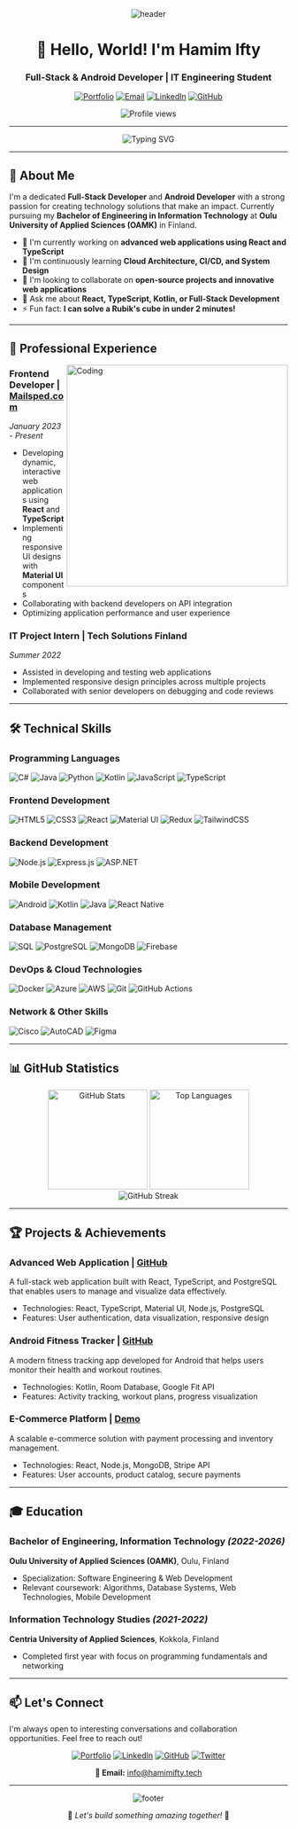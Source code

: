 <!-- Custom Header Logo -->
<div align="center">
  <img src="https://capsule-render.vercel.app/api?type=waving&color=gradient&height=200&section=header&text=Hamim%20Ifty&fontSize=80&fontAlignY=35&animation=fadeIn&fontColor=white" alt="header"/>
</div>

<h1 align="center">👋 Hello, World! I'm <strong>Hamim Ifty</strong></h1>
<h3 align="center">Full-Stack & Android Developer | IT Engineering Student</h3>

<p align="center">
  <a href="https://hamimifty.tech"><img src="https://img.shields.io/badge/Portfolio-hamimifty.tech-brightgreen?style=for-the-badge&logo=google-chrome&logoColor=white" alt="Portfolio"/></a>
  <a href="mailto:info@hamimifty.tech"><img src="https://img.shields.io/badge/Email-info@hamimifty.tech-red?style=for-the-badge&logo=gmail&logoColor=white" alt="Email"/></a>
  <a href="https://www.linkedin.com/in/hamimifty/"><img src="https://img.shields.io/badge/LinkedIn-hamimifty-blue?style=for-the-badge&logo=linkedin&logoColor=white" alt="LinkedIn"/></a>
  <a href="https://github.com/hamim-ifty"><img src="https://img.shields.io/badge/GitHub-hamim--ifty-black?style=for-the-badge&logo=github&logoColor=white" alt="GitHub"/></a>
</p>

<!-- Profile Views Counter -->
<p align="center">
  <img src="https://komarev.com/ghpvc/?username=hamim-ifty&style=flat-square&color=blueviolet" alt="Profile views"/>
</p>

---

<!-- Animated Text -->
<div align="center">
  <img src="https://readme-typing-svg.herokuapp.com?font=Fira+Code&weight=600&size=24&pause=1000&color=38BDAE&center=true&vCenter=true&random=false&width=600&height=70&lines=Passionate+Web+%26+Android+Developer;Bachelor+of+IT+Engineering+Student;Full-Stack+Development+Enthusiast;Always+Learning+New+Technologies" alt="Typing SVG"/>
</div>

---

## 💫 **About Me**

I'm a dedicated **Full-Stack Developer** and **Android Developer** with a strong passion for creating technology solutions that make an impact. Currently pursuing my **Bachelor of Engineering in Information Technology** at **Oulu University of Applied Sciences (OAMK)** in Finland.

- 🔭 I'm currently working on **advanced web applications using React and TypeScript**
- 🌱 I'm continuously learning **Cloud Architecture, CI/CD, and System Design**
- 👯 I'm looking to collaborate on **open-source projects and innovative web applications**
- 💬 Ask me about **React, TypeScript, Kotlin, or Full-Stack Development**
- ⚡ Fun fact: **I can solve a Rubik's cube in under 2 minutes!**

---

## 🚀 **Professional Experience**

<img align="right" alt="Coding" width="400" src="https://media.giphy.com/media/qgQUggAC3Pfv687qPC/giphy.gif">

### **Frontend Developer** | [Mailsped.com](https://mailsped.com)
*January 2023 - Present*
- Developing dynamic, interactive web applications using **React** and **TypeScript**
- Implementing responsive UI designs with **Material UI** components
- Collaborating with backend developers on API integration
- Optimizing application performance and user experience

### **IT Project Intern** | Tech Solutions Finland
*Summer 2022*
- Assisted in developing and testing web applications
- Implemented responsive design principles across multiple projects
- Collaborated with senior developers on debugging and code reviews

---

## 🛠️ **Technical Skills**

### **Programming Languages**
![C#](https://img.shields.io/badge/C%23-239120?style=flat-square&logo=c-sharp&logoColor=white)
![Java](https://img.shields.io/badge/Java-007396?style=flat-square&logo=openjdk&logoColor=white)
![Python](https://img.shields.io/badge/Python-3776AB?style=flat-square&logo=python&logoColor=white)
![Kotlin](https://img.shields.io/badge/Kotlin-0095D5?style=flat-square&logo=kotlin&logoColor=white)
![JavaScript](https://img.shields.io/badge/JavaScript-F7DF1E?style=flat-square&logo=javascript&logoColor=black)
![TypeScript](https://img.shields.io/badge/TypeScript-3178C6?style=flat-square&logo=typescript&logoColor=white)

### **Frontend Development**
![HTML5](https://img.shields.io/badge/HTML5-E34F26?style=flat-square&logo=html5&logoColor=white)
![CSS3](https://img.shields.io/badge/CSS3-1572B6?style=flat-square&logo=css3&logoColor=white)
![React](https://img.shields.io/badge/React-61DAFB?style=flat-square&logo=react&logoColor=black)
![Material UI](https://img.shields.io/badge/Material%20UI-0081CB?style=flat-square&logo=mui&logoColor=white)
![Redux](https://img.shields.io/badge/Redux-764ABC?style=flat-square&logo=redux&logoColor=white)
![TailwindCSS](https://img.shields.io/badge/Tailwind_CSS-38B2AC?style=flat-square&logo=tailwind-css&logoColor=white)

### **Backend Development**
![Node.js](https://img.shields.io/badge/Node.js-339933?style=flat-square&logo=nodedotjs&logoColor=white)
![Express.js](https://img.shields.io/badge/Express.js-000000?style=flat-square&logo=express&logoColor=white)
![ASP.NET](https://img.shields.io/badge/ASP.NET-512BD4?style=flat-square&logo=dot-net&logoColor=white)

### **Mobile Development**
![Android](https://img.shields.io/badge/Android-3DDC84?style=flat-square&logo=android&logoColor=white)
![Kotlin](https://img.shields.io/badge/Kotlin-7F52FF?style=flat-square&logo=kotlin&logoColor=white)
![Java](https://img.shields.io/badge/Java-007396?style=flat-square&logo=openjdk&logoColor=white)
![React Native](https://img.shields.io/badge/React_Native-61DAFB?style=flat-square&logo=react&logoColor=black)

### **Database Management**
![SQL](https://img.shields.io/badge/SQL-4479A1?style=flat-square&logo=postgresql&logoColor=white)
![PostgreSQL](https://img.shields.io/badge/PostgreSQL-336791?style=flat-square&logo=postgresql&logoColor=white)
![MongoDB](https://img.shields.io/badge/MongoDB-47A248?style=flat-square&logo=mongodb&logoColor=white)
![Firebase](https://img.shields.io/badge/Firebase-FFCA28?style=flat-square&logo=firebase&logoColor=black)

### **DevOps & Cloud Technologies**
![Docker](https://img.shields.io/badge/Docker-2496ED?style=flat-square&logo=docker&logoColor=white)
![Azure](https://img.shields.io/badge/Azure-0078D4?style=flat-square&logo=microsoft-azure&logoColor=white)
![AWS](https://img.shields.io/badge/AWS-232F3E?style=flat-square&logo=amazon-aws&logoColor=white)
![Git](https://img.shields.io/badge/Git-F05032?style=flat-square&logo=git&logoColor=white)
![GitHub Actions](https://img.shields.io/badge/GitHub_Actions-2088FF?style=flat-square&logo=github-actions&logoColor=white)

### **Network & Other Skills**
![Cisco](https://img.shields.io/badge/Cisco_Networking-1BA0D7?style=flat-square&logo=cisco&logoColor=white)
![AutoCAD](https://img.shields.io/badge/AutoCAD-000000?style=flat-square&logo=autodesk&logoColor=white)
![Figma](https://img.shields.io/badge/Figma-F24E1E?style=flat-square&logo=figma&logoColor=white)

---

## 📊 **GitHub Statistics**

<div align="center">
  <img src="https://github-readme-stats.vercel.app/api?username=hamim-ifty&show_icons=true&theme=tokyonight" alt="GitHub Stats" height="180"/>
  <img src="https://github-readme-stats.vercel.app/api/top-langs/?username=hamim-ifty&layout=compact&theme=tokyonight" alt="Top Languages" height="180"/>
</div>

<div align="center">
  <img src="https://github-readme-streak-stats.herokuapp.com/?user=hamim-ifty&theme=tokyonight" alt="GitHub Streak"/>
</div>

---

## 🏆 **Projects & Achievements**

### **Advanced Web Application** | [GitHub](https://github.com/hamim-ifty/advanced-web-app)
A full-stack web application built with React, TypeScript, and PostgreSQL that enables users to manage and visualize data effectively.
- Technologies: React, TypeScript, Material UI, Node.js, PostgreSQL
- Features: User authentication, data visualization, responsive design

### **Android Fitness Tracker** | [GitHub](https://github.com/hamim-ifty/fitness-tracker)
A modern fitness tracking app developed for Android that helps users monitor their health and workout routines.
- Technologies: Kotlin, Room Database, Google Fit API
- Features: Activity tracking, workout plans, progress visualization

### **E-Commerce Platform** | [Demo](https://hamimifty.tech/ecommerce-demo)
A scalable e-commerce solution with payment processing and inventory management.
- Technologies: React, Node.js, MongoDB, Stripe API
- Features: User accounts, product catalog, secure payments

---

## 🎓 **Education**

### **Bachelor of Engineering, Information Technology** *(2022-2026)*
**Oulu University of Applied Sciences (OAMK)**, Oulu, Finland
- Specialization: Software Engineering & Web Development
- Relevant coursework: Algorithms, Database Systems, Web Technologies, Mobile Development

### **Information Technology Studies** *(2021-2022)*
**Centria University of Applied Sciences**, Kokkola, Finland
- Completed first year with focus on programming fundamentals and networking

---

## 📫 **Let's Connect**

I'm always open to interesting conversations and collaboration opportunities. Feel free to reach out!

<div align="center">
  
[![Portfolio](https://img.shields.io/badge/Portfolio-00A98F?style=for-the-badge&logo=google-chrome&logoColor=white)](https://hamimifty.tech)
[![LinkedIn](https://img.shields.io/badge/LinkedIn-0077B5?style=for-the-badge&logo=linkedin&logoColor=white)](https://www.linkedin.com/in/hamimifty/)
[![GitHub](https://img.shields.io/badge/GitHub-100000?style=for-the-badge&logo=github&logoColor=white)](https://github.com/hamim-ifty)
[![Twitter](https://img.shields.io/badge/Twitter-1DA1F2?style=for-the-badge&logo=twitter&logoColor=white)](https://twitter.com/hamimifty)
  
**📧 Email:** [info@hamimifty.tech](mailto:info@hamimifty.tech)

</div>

---

<div align="center">
  <img src="https://capsule-render.vercel.app/api?type=waving&color=gradient&height=100&section=footer" alt="footer"/>
</div>

<p align="center">🚀 <i>Let's build something amazing together!</i> 🚀</p>
